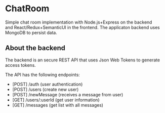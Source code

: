 # ChatRoom

Simple chat room implementation with Node.js+Express on the backend and React/Redux+SemanticUI in the frontend.
The applicaton backend uses MongoDB to persist data.

## About the backend

The backend is an secure REST API that uses Json Web Tokens to generate access tokens.

The API has the following endpoints:
 
- [POST] /auth (user authentication)
- [POST] /users (create new user)
- [POST] /newMessage (receives a message from user)
- [GET] /users/:userId (get user information)
- [GET] /messages (get list with all messages)
